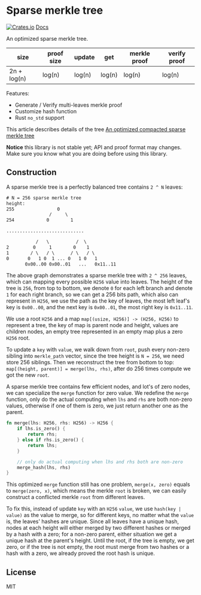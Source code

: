 # Sparse merkle tree

[![Crates.io](https://img.shields.io/crates/v/sparse-merkle-tree.svg)](https://crates.io/crates/sparse-merkle-tree)
[Docs](https://docs.rs/sparse-merkle-tree)

An optimized sparse merkle tree.

| size | proof size | update | get | merkle proof | verify proof |
| --- | --- | --- | --- | --- | --- |
| 2n + log(n) | log(n) | log(n) | log(n) | log(n) | log(n) |

Features:

* Generate / Verify multi-leaves merkle proof
* Customize hash function
* Rust `no_std` support

This article describes details of the tree [An optimized compacted sparse merkle tree](https://justjjy.com/An-optimized-compact-sparse-merkle-tree)

**Notice** this library is not stable yet; API and proof format may changes. Make sure you know what you are doing before using this library.

## Construction

A sparse merkle tree is a perfectly balanced tree contains `2 ^ N` leaves:

``` txt
# N = 256 sparse merkle tree
height:
255                0
                /     \
254            0        1

.............................

           /   \          /  \
2         0     1        0    1
1        / \   / \      / \   / \
0       0   1 0  1 ... 0   1 0   1 
       0x00..00 0x00..01   ...   0x11..11
```

The above graph demonstrates a sparse merkle tree with `2 ^ 256` leaves, which can mapping every possible `H256` value into leaves. The height of the tree is `256`, from top to bottom, we denote `0` for each left branch and denote `1` for each right branch, so we can get a 256 bits path, which also can represent in `H256`, we use the path as the key of leaves, the most left leaf's key is `0x00..00`, and the next key is `0x00..01`, the most right key is `0x11..11`.

We use a root `H256` and a map `map[(usize, H256)] -> (H256, H256)` to represent a tree, the key of map is parent node and height, values are children nodes, an empty tree represented in an empty map plus a zero `H256` root.

To update a `key` with `value`, we walk down from `root`, push every non-zero sibling into `merkle_path` vector, since the tree height is `N = 256`, we need store 256 siblings. Then we reconstruct the tree from bottom to top: `map[(height, parent)] = merge(lhs, rhs)`, after do 256 times compute we got the new `root`.

A sparse merkle tree contains few efficient nodes, and lot's of zero nodes, we can specialize the `merge` function for zero value. We redefine the `merge` function, only do the actual computing when `lhs` and `rhs` are both non-zero values, otherwise if one of them is zero, we just return another one as the parent.

``` rust
fn merge(lhs: H256, rhs: H256) -> H256 {
    if lhs.is_zero() {
        return rhs;
    } else if rhs.is_zero() {
        return lhs;
    }

    // only do actual computing when lhs and rhs both are non-zero
    merge_hash(lhs, rhs)
}
```

This optimized `merge` function still has one problem, `merge(x, zero)` equals to `merge(zero, x)`, which means the merkle `root` is broken, we can easily construct a conflicted merkle `root` from different leaves.

To fix this, instead of update `key` with an `H256` `value`, we use `hash(key | value)` as the value to merge, so for different keys, no matter what the `value` is, the leaves' hashes are unique. Since all leaves have a unique hash, nodes at each height will either merged by two different hashes or merged by a hash with a zero; for a non-zero parent, either situation we get a unique hash at the parent's height. Until the root, if the tree is empty, we get zero, or if the tree is not empty, the root must merge from two hashes or a hash with a zero, we already proved the root hash is unique.

## License

MIT
